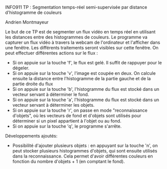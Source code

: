INFO911 TP : Segmentation temps-réel semi-supervisée par distance d'histogramme de couleurs

Andrien Montmayeur

Le but de ce TP est de segmenter un flux vidéo en temps réel en utilisant les distances entre des histogrammes de couleurs.
Le programme va capturer un flux vidéo à travers la webcam de l'ordinateur et l'afficher dans une fenêtre.
Les différents traitements seront visibles sur cette fenêtre.
On peut effectuer différentes actions sur le flux :
- Si on appuie sur la touche 'f', le flux est gelé. Il suffit de rappuyer pour le dégeler.
- Si on appuie sur la touche 'v', l'image est coupée en deux. On calcule ensuite la distance entre l'histogramme de la partie gauche et de la partie droite du flux
- Si on appuie sur la touche 'b', l'histogramme du flux est stocké dans un vecteur servant à déterminer le fond.
- Si on appuie sur la touche 'a', l'histogramme du flux est stocké dans un vecteur servant à déterminer les objets.
- Si on appuie sur la touche 'r', on passe en mode "reconnaissance d'objets", où les vecteurs de fond et d'objets sont utilisés pour déterminer si un pixel appartient à l'objet ou au fond.
- Si on appuie sur la touche 'q', le programme s'arrête.

Développements ajoutés:
- Possibilité d'ajouter plusieurs objets : en appuyant sur la touche 'n', on peut stocker plusieurs histogrammes d'objets, qui sont ensuite utilisés dans la reconnaissance. Cela permet d'avoir différentes couleurs en fonction du nombre d'objets + 1 (en comptant le fond).
